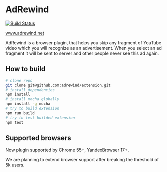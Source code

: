 # AdRewind
[![Build Status](https://travis-ci.org/adrewind/extension.svg?branch=master)](https://travis-ci.org/adrewind/extension)

www.adrewind.net

AdRewind is a browser plugin, that helps you skip any fragment of YouTube video which you will recognize as an advertisement.
When you select an ad fragment it will be sent to server and other people never see this ad again.

## How to build

```bash
# clone repo
git clone git@github.com:adrewind/extension.git
# install dependencies
npm install
# install mocha globally
npm install -g mocha
# try to build extension
npm run build
# try to test builded extension
npm test
```

## Supported browsers

Now plugin supported by Chrome 55+, YandexBrowser 17+.

We are planning to extend browser support after breaking the threshold of 5k users.
